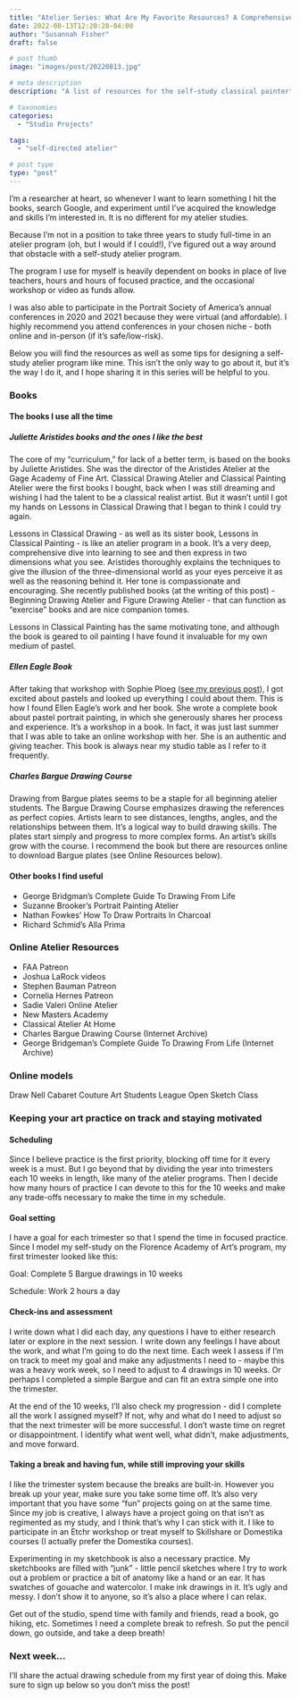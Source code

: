 ```yaml
---
title: "Atelier Series: What Are My Favorite Resources? A Comprehensive Learning List For Self Taught Artists"
date: 2022-08-13T12:20:28-04:00
author: "Susannah Fisher"
draft: false

# post thumb
image: "images/post/20220813.jpg"

# meta description
description: "A list of resources for the self-study classical painter"

# taxonomies
categories:
  - "Studio Projects"

tags:
  - "self-directed atelier"

# post type
type: "post"
---
```


I’m a researcher at heart, so whenever I want to learn something I hit the books, search Google, and experiment until I’ve acquired the knowledge and skills I’m interested in. It is no different for my atelier studies.

<!--more-->

Because I’m not in a position to take three years to study full-time in an atelier program (oh, but I would if I could!), I’ve figured out a way around that obstacle with a self-study atelier program.

The program I use for myself is heavily dependent on books in place of live teachers, hours and hours of focused practice, and the occasional workshop or video as funds allow.

I was also able to participate in the Portrait Society of America’s annual conferences in 2020 and 2021 because they were virtual (and affordable). I highly recommend you attend conferences in your chosen niche - both online and in-person (if it’s safe/low-risk).

Below you will find the resources as well as some tips for designing a self-study atelier program like mine. This isn’t the only way to go about it, but it’s the way I do it, and I hope sharing it in this series will be helpful to you.

### Books
#### The books I use all the time
##### Juliette Aristides books and the ones I like the best
The core of my “curriculum,” for lack of a better term, is based on the books by Juliette Aristides. She was the director of the Aristides Atelier at the Gage Academy of Fine Art. Classical Drawing Atelier and Classical Painting Atelier were the first books I bought, back when I was still dreaming and wishing I had the talent to be a classical realist artist. But it wasn’t until I got my hands on Lessons in Classical Drawing that I began to think I could try again.

Lessons in Classical Drawing - as well as its sister book, Lessons in Classical Painting - is like an atelier program in a book. It’s a very deep, comprehensive dive into learning to see and then express in two dimensions what you see. Aristides thoroughly explains the techniques to give the illusion of the three-dimensional world as your eyes perceive it as well as the reasoning behind it. Her tone is compassionate and encouraging. She recently published books (at the writing of this post) - Beginning Drawing Atelier and Figure Drawing Atelier - that can function as “exercise” books and are nice companion tomes.

Lessons in Classical Painting has the same motivating tone, and although the book is geared to oil painting I have found it invaluable for my own medium of pastel.
##### Ellen Eagle Book
After taking that workshop with Sophie Ploeg ([see my previous post](/blog/self-taught-atelier/)), I got excited about pastels and looked up everything I could about them. This is how I found Ellen Eagle’s work and her book. She wrote a complete book about pastel portrait painting, in which she generously shares her process and experience. It’s a workshop in a book. In fact, it was just last summer that I was able to take an online workshop with her. She is an authentic and giving teacher. This book is always near my studio table as I refer to it frequently. 
##### Charles Bargue Drawing Course
Drawing from Bargue plates seems to be a staple for all beginning atelier students. The Bargue Drawing Course emphasizes drawing the references as perfect copies. Artists learn to see distances, lengths, angles, and the relationships between them. It’s a logical way to build drawing skills. The plates start simply and progress to more complex forms. An artist’s skills grow with the course. I recommend the book but there are resources online to download Bargue plates (see Online Resources below).
#### Other books I find useful
 - George Bridgman’s Complete Guide To Drawing From Life
 - Suzanne Brooker’s Portrait Painting Atelier
 - Nathan Fowkes’ How To Draw Portraits In Charcoal
 - Richard Schmid’s Alla Prima

### Online Atelier Resources
  - FAA Patreon 
  - Joshua LaRock videos
  - Stephen Bauman Patreon 
  - Cornelia Hernes Patreon 
  - Sadie Valeri Online Atelier 
  - New Masters Academy 
  - Classical Atelier At Home 
  - Charles Bargue Drawing Course (Internet Archive) 
  - George Bridgeman’s Complete Guide To Drawing From Life (Internet Archive) 

### Online models
  Draw Nell 
  Cabaret Couture 
  Art Students League Open Sketch Class 

### Keeping your art practice on track and staying motivated
#### Scheduling
Since I believe practice is the first priority, blocking off time for it every week is a must. But I go beyond that by dividing the year into trimesters each 10 weeks in length, like many of the atelier programs. Then I decide how many hours of practice I can devote to this for the 10 weeks and make any trade-offs necessary to make the time in my schedule.    
#### Goal setting
I have a goal for each trimester so that I spend the time in focused practice. Since I model my self-study on the Florence Academy of Art’s program, my first trimester looked like this:

Goal: Complete 5 Bargue drawings in 10 weeks

Schedule: Work 2 hours a day

#### Check-ins and assessment
I write down what I did each day, any questions I have to either research later or explore in the next session. I write down any feelings I have about the work, and what I’m going to do the next time. Each week I assess if I’m on track to meet my goal and make any adjustments I need to - maybe this was a heavy work week, so I need to adjust to 4 drawings in 10 weeks. Or perhaps I completed a simple Bargue and can fit an extra simple one into the trimester. 

At the end of the 10 weeks, I’ll also check my progression - did I complete all the work I assigned myself? If not, why and what do I need to adjust so that the next trimester will be more successful. I don’t waste time on regret or disappointment. I identify what went well, what didn’t, make adjustments, and move forward.
#### Taking a break and having fun, while still improving your skills
I like the trimester system because the breaks are built-in. However you break up your year, make sure you take some time off. It’s also very important that you have some “fun” projects going on at the same time. Since my job is creative, I always have a project going on that isn’t as regimented as my study, and I think that’s why I can stick with it. I like to participate in an Etchr workshop or treat myself to Skillshare or Domestika courses (I actually prefer the Domestika courses).

Experimenting in my sketchbook is also a necessary practice. My sketchbooks are filled with “junk” - little pencil sketches where I try to work out a problem or practice a bit of anatomy like a hand or an ear. It has swatches of gouache and watercolor. I make ink drawings in it. It’s ugly and messy. I don’t show it to anyone, so it’s also a place where I can relax.

Get out of the studio, spend time with family and friends, read a book, go hiking, etc. Sometimes I need a complete break to refresh. So put the pencil down, go outside, and take a deep breath!
### Next week…
I’ll share the actual drawing schedule from my first year of doing this. Make sure to sign up below so you don’t miss the post!


